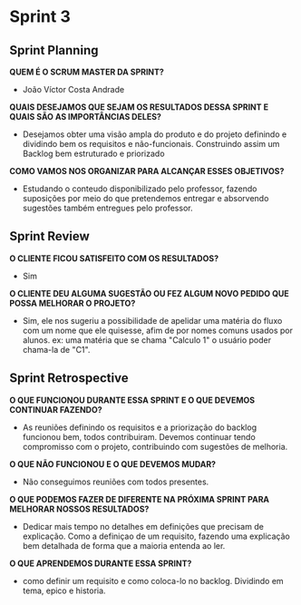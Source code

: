 # Sprint 3

## Sprint Planning
**QUEM É O SCRUM MASTER DA SPRINT?**
- João Víctor Costa Andrade


**QUAIS DESEJAMOS QUE SEJAM OS RESULTADOS DESSA SPRINT E QUAIS SÃO AS IMPORTÂNCIAS DELES?**
- Desejamos obter uma visão ampla do produto e do projeto definindo e dividindo bem os requisitos e não-funcionais. Construindo 
assim um Backlog bem estruturado e priorizado

**COMO VAMOS NOS ORGANIZAR PARA ALCANÇAR ESSES OBJETIVOS?**
- Estudando o conteudo disponibilizado pelo professor, fazendo suposições por meio do que pretendemos entregar e absorvendo sugestões
também entregues pelo professor.


## Sprint Review
**O CLIENTE FICOU SATISFEITO COM OS RESULTADOS?**
- Sim

**O CLIENTE DEU ALGUMA SUGESTÃO OU FEZ ALGUM NOVO PEDIDO QUE POSSA MELHORAR O PROJETO?**
- Sim, ele nos sugeriu a possibilidade de apelidar uma matéria do fluxo com um nome que ele quisesse, afim de por nomes comuns usados por
alunos. ex: uma matéria que se chama "Calculo 1" o usuário poder chama-la de "C1".

## Sprint Retrospective
**O QUE FUNCIONOU DURANTE ESSA SPRINT E O QUE DEVEMOS CONTINUAR FAZENDO?**
- As reuniões definindo os requisitos e a priorização do backlog funcionou bem, todos contribuiram. Devemos continuar tendo compromisso com o
projeto, contribuindo com sugestões de melhoria.

**O QUE NÃO FUNCIONOU E O QUE DEVEMOS MUDAR?**
- Não conseguimos reuniões com todos presentes.

**O QUE PODEMOS FAZER DE DIFERENTE NA PRÓXIMA SPRINT PARA MELHORAR NOSSOS RESULTADOS?**
- Dedicar mais tempo no detalhes em definições que precisam de explicação. Como a definiçao de um requisito, fazendo uma explicação bem detalhada de forma
que a maioria entenda ao ler.

**O QUE APRENDEMOS DURANTE ESSA SPRINT?**
- como definir um requisito e como coloca-lo no backlog. Dividindo em tema, epico e historia.
